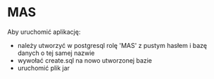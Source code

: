 # MAS

Aby uruchomić aplikację:

- należy utworzyć w postgresql rolę 'MAS' z pustym hasłem i bazę danych o tej samej nazwie
- wywołać create.sql na nowo utworzonej bazie
- uruchomić plik jar

